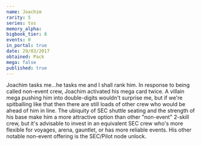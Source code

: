 ```yaml
---
name: Joachim
rarity: 5
series: tos
memory_alpha:
bigbook_tier: 8
events: 0
in_portal: true
date: 29/03/2017
obtained: Pack
mega: false
published: true
---
```


Joachim tasks me...he tasks me and I shall rank him. In response to being called non-event crew, Joachim activated his mega card twice. A villain mega pushing him into double-digits wouldn't surprise me, but if we're spitballing like that then there are still loads of other crew who would be ahead of him in line. The ubiquity of SEC shuttle seating and the strength of his base make him a more attractive option than other "non-event" 2-skill crew, but it's advisable to invest in an equivalent SEC crew who's more flexible for voyages, arena, gauntlet, or has more reliable events. His other notable non-event offering is the SEC/Pilot node unlock.
